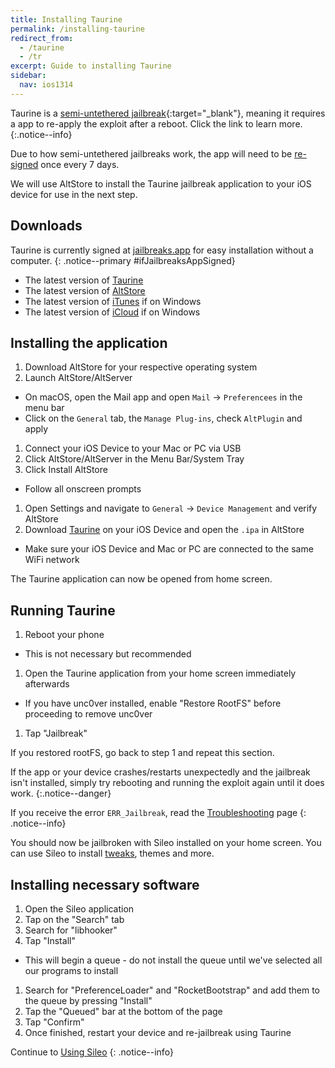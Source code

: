 ```yaml
---
title: Installing Taurine
permalink: /installing-taurine
redirect_from:
  - /taurine
  - /tr
excerpt: Guide to installing Taurine
sidebar:
  nav: ios1314
---
```


Taurine is a [semi-untethered jailbreak](/types-of-jailbreak#semi-untethered-jailbreaks){:target="_blank"}, meaning it requires a app to re-apply the exploit after a reboot. Click the link to learn more.
{:.notice--info}

Due to how semi-untethered jailbreaks work, the app will need to be [re-signed](resigning-apps) once every 7 days.

We will use AltStore to install the Taurine jailbreak application to your iOS device for use in the next step.

## Downloads

Taurine is currently signed at [jailbreaks.app](https://jailbreaks.app/) for easy installation without a computer.
{: .notice--primary #ifJailbreaksAppSigned}

<script src="/assets/js/if_jailbreaksapp_signed.js"></script>

- The latest version of [Taurine](https://taurine.app/)
- The latest version of [AltStore](http://altstore.io/)
- The latest version of [iTunes](https://www.apple.com/itunes/download/win32) if on Windows
- The latest version of [iCloud](https://secure-appldnld.apple.com/windows/061-91601-20200323-974a39d0-41fc-4761-b571-318b7d9205ed/iCloudSetup.exe) if on Windows

## Installing the application

1. Download AltStore for your respective operating system
1. Launch AltStore/AltServer
  - On macOS, open the Mail app and open `Mail` -> `Preferencees` in the menu bar
  - Click on the `General` tab, the `Manage Plug-ins`, check `AltPlugin` and apply
1. Connect your iOS Device to your Mac or PC via USB
1. Click AltStore/AltServer in the Menu Bar/System Tray
1. Click Install AltStore
  - Follow all onscreen prompts
1. Open Settings and navigate to `General` -> `Device Management` and verify AltStore
1. Download [Taurine](https://taurine.app/) on your iOS Device and open the `.ipa` in AltStore
  - Make sure your iOS Device and Mac or PC are connected to the same WiFi network

The Taurine application can now be opened from home screen.

## Running Taurine

1. Reboot your phone
  - This is not necessary but recommended
1. Open the Taurine application from your home screen immediately afterwards
  - If you have unc0ver installed, enable "Restore RootFS" before proceeding to remove unc0ver
1. Tap "Jailbreak"

If you restored rootFS, go back to step 1 and repeat this section.

If the app or your device crashes/restarts unexpectedly and the jailbreak isn't installed, simply try rebooting and running the exploit again until it does work.
{:.notice--danger}

If you receive the error `ERR_Jailbreak`, read the [Troubleshooting](troubleshooting#err_jailbreak) page
{: .notice--info}

You should now be jailbroken with Sileo installed on your home screen. You can use Sileo to install [tweaks](faq#tweaks), themes and more.

## Installing necessary software

1. Open the Sileo application
1. Tap on the "Search" tab
1. Search for "libhooker"
1. Tap "Install"
  - This will begin a queue - do not install the queue until we've selected all our programs to install
1. Search for "PreferenceLoader" and "RocketBootstrap" and add them to the queue by pressing "Install"
1. Tap the "Queued" bar at the bottom of the page
1. Tap "Confirm"
1. Once finished, restart your device and re-jailbreak using Taurine

Continue to [Using Sileo](using-sileo)
{: .notice--info}
